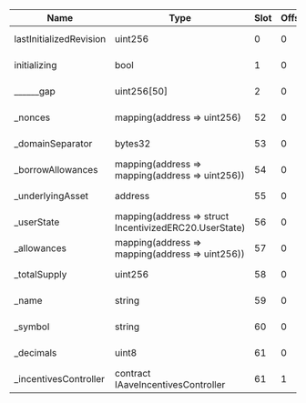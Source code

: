 | Name                    | Type                                                   | Slot | Offset | Bytes | Contract                                                                                                                                                         |
|-------------------------|--------------------------------------------------------|------|--------|-------|------------------------------------------------------------------------------------------------------------------------------------------------------------------|
| lastInitializedRevision | uint256                                                | 0    | 0      | 32    | downloads/polygon/DEFAULT_VARIABLE_DEBT_TOKEN_IMPL_REV_1/VariableDebtToken/@aave/core-v3/contracts/protocol/tokenization/VariableDebtToken.sol:VariableDebtToken |
| initializing            | bool                                                   | 1    | 0      | 1     | downloads/polygon/DEFAULT_VARIABLE_DEBT_TOKEN_IMPL_REV_1/VariableDebtToken/@aave/core-v3/contracts/protocol/tokenization/VariableDebtToken.sol:VariableDebtToken |
| ______gap               | uint256[50]                                            | 2    | 0      | 1600  | downloads/polygon/DEFAULT_VARIABLE_DEBT_TOKEN_IMPL_REV_1/VariableDebtToken/@aave/core-v3/contracts/protocol/tokenization/VariableDebtToken.sol:VariableDebtToken |
| _nonces                 | mapping(address => uint256)                            | 52   | 0      | 32    | downloads/polygon/DEFAULT_VARIABLE_DEBT_TOKEN_IMPL_REV_1/VariableDebtToken/@aave/core-v3/contracts/protocol/tokenization/VariableDebtToken.sol:VariableDebtToken |
| _domainSeparator        | bytes32                                                | 53   | 0      | 32    | downloads/polygon/DEFAULT_VARIABLE_DEBT_TOKEN_IMPL_REV_1/VariableDebtToken/@aave/core-v3/contracts/protocol/tokenization/VariableDebtToken.sol:VariableDebtToken |
| _borrowAllowances       | mapping(address => mapping(address => uint256))        | 54   | 0      | 32    | downloads/polygon/DEFAULT_VARIABLE_DEBT_TOKEN_IMPL_REV_1/VariableDebtToken/@aave/core-v3/contracts/protocol/tokenization/VariableDebtToken.sol:VariableDebtToken |
| _underlyingAsset        | address                                                | 55   | 0      | 20    | downloads/polygon/DEFAULT_VARIABLE_DEBT_TOKEN_IMPL_REV_1/VariableDebtToken/@aave/core-v3/contracts/protocol/tokenization/VariableDebtToken.sol:VariableDebtToken |
| _userState              | mapping(address => struct IncentivizedERC20.UserState) | 56   | 0      | 32    | downloads/polygon/DEFAULT_VARIABLE_DEBT_TOKEN_IMPL_REV_1/VariableDebtToken/@aave/core-v3/contracts/protocol/tokenization/VariableDebtToken.sol:VariableDebtToken |
| _allowances             | mapping(address => mapping(address => uint256))        | 57   | 0      | 32    | downloads/polygon/DEFAULT_VARIABLE_DEBT_TOKEN_IMPL_REV_1/VariableDebtToken/@aave/core-v3/contracts/protocol/tokenization/VariableDebtToken.sol:VariableDebtToken |
| _totalSupply            | uint256                                                | 58   | 0      | 32    | downloads/polygon/DEFAULT_VARIABLE_DEBT_TOKEN_IMPL_REV_1/VariableDebtToken/@aave/core-v3/contracts/protocol/tokenization/VariableDebtToken.sol:VariableDebtToken |
| _name                   | string                                                 | 59   | 0      | 32    | downloads/polygon/DEFAULT_VARIABLE_DEBT_TOKEN_IMPL_REV_1/VariableDebtToken/@aave/core-v3/contracts/protocol/tokenization/VariableDebtToken.sol:VariableDebtToken |
| _symbol                 | string                                                 | 60   | 0      | 32    | downloads/polygon/DEFAULT_VARIABLE_DEBT_TOKEN_IMPL_REV_1/VariableDebtToken/@aave/core-v3/contracts/protocol/tokenization/VariableDebtToken.sol:VariableDebtToken |
| _decimals               | uint8                                                  | 61   | 0      | 1     | downloads/polygon/DEFAULT_VARIABLE_DEBT_TOKEN_IMPL_REV_1/VariableDebtToken/@aave/core-v3/contracts/protocol/tokenization/VariableDebtToken.sol:VariableDebtToken |
| _incentivesController   | contract IAaveIncentivesController                     | 61   | 1      | 20    | downloads/polygon/DEFAULT_VARIABLE_DEBT_TOKEN_IMPL_REV_1/VariableDebtToken/@aave/core-v3/contracts/protocol/tokenization/VariableDebtToken.sol:VariableDebtToken |
